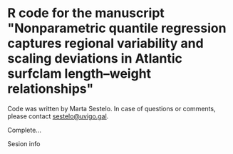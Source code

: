 # R code for the manuscript "Nonparametric quantile regression captures regional variability and scaling deviations in Atlantic surfclam length–weight relationships" 

Code was written by Marta Sestelo. In case of questions or comments, please contact sestelo@uvigo.gal. 

Complete... 

Sesion info
